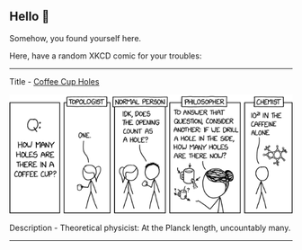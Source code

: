 ## Hello 👀

Somehow, you found yourself here.

Here, have a random XKCD comic for your troubles:

-----------------------------------

Title - [Coffee Cup Holes](https://xkcd.com/2658)

![Coffee Cup Holes](./random_comic.png)

Description - Theoretical physicist: At the Planck length, uncountably many.

-----------------------------------